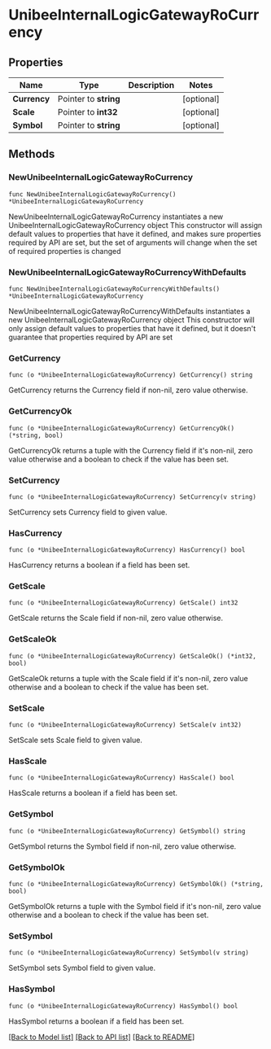 # UnibeeInternalLogicGatewayRoCurrency

## Properties

Name | Type | Description | Notes
------------ | ------------- | ------------- | -------------
**Currency** | Pointer to **string** |  | [optional] 
**Scale** | Pointer to **int32** |  | [optional] 
**Symbol** | Pointer to **string** |  | [optional] 

## Methods

### NewUnibeeInternalLogicGatewayRoCurrency

`func NewUnibeeInternalLogicGatewayRoCurrency() *UnibeeInternalLogicGatewayRoCurrency`

NewUnibeeInternalLogicGatewayRoCurrency instantiates a new UnibeeInternalLogicGatewayRoCurrency object
This constructor will assign default values to properties that have it defined,
and makes sure properties required by API are set, but the set of arguments
will change when the set of required properties is changed

### NewUnibeeInternalLogicGatewayRoCurrencyWithDefaults

`func NewUnibeeInternalLogicGatewayRoCurrencyWithDefaults() *UnibeeInternalLogicGatewayRoCurrency`

NewUnibeeInternalLogicGatewayRoCurrencyWithDefaults instantiates a new UnibeeInternalLogicGatewayRoCurrency object
This constructor will only assign default values to properties that have it defined,
but it doesn't guarantee that properties required by API are set

### GetCurrency

`func (o *UnibeeInternalLogicGatewayRoCurrency) GetCurrency() string`

GetCurrency returns the Currency field if non-nil, zero value otherwise.

### GetCurrencyOk

`func (o *UnibeeInternalLogicGatewayRoCurrency) GetCurrencyOk() (*string, bool)`

GetCurrencyOk returns a tuple with the Currency field if it's non-nil, zero value otherwise
and a boolean to check if the value has been set.

### SetCurrency

`func (o *UnibeeInternalLogicGatewayRoCurrency) SetCurrency(v string)`

SetCurrency sets Currency field to given value.

### HasCurrency

`func (o *UnibeeInternalLogicGatewayRoCurrency) HasCurrency() bool`

HasCurrency returns a boolean if a field has been set.

### GetScale

`func (o *UnibeeInternalLogicGatewayRoCurrency) GetScale() int32`

GetScale returns the Scale field if non-nil, zero value otherwise.

### GetScaleOk

`func (o *UnibeeInternalLogicGatewayRoCurrency) GetScaleOk() (*int32, bool)`

GetScaleOk returns a tuple with the Scale field if it's non-nil, zero value otherwise
and a boolean to check if the value has been set.

### SetScale

`func (o *UnibeeInternalLogicGatewayRoCurrency) SetScale(v int32)`

SetScale sets Scale field to given value.

### HasScale

`func (o *UnibeeInternalLogicGatewayRoCurrency) HasScale() bool`

HasScale returns a boolean if a field has been set.

### GetSymbol

`func (o *UnibeeInternalLogicGatewayRoCurrency) GetSymbol() string`

GetSymbol returns the Symbol field if non-nil, zero value otherwise.

### GetSymbolOk

`func (o *UnibeeInternalLogicGatewayRoCurrency) GetSymbolOk() (*string, bool)`

GetSymbolOk returns a tuple with the Symbol field if it's non-nil, zero value otherwise
and a boolean to check if the value has been set.

### SetSymbol

`func (o *UnibeeInternalLogicGatewayRoCurrency) SetSymbol(v string)`

SetSymbol sets Symbol field to given value.

### HasSymbol

`func (o *UnibeeInternalLogicGatewayRoCurrency) HasSymbol() bool`

HasSymbol returns a boolean if a field has been set.


[[Back to Model list]](../README.md#documentation-for-models) [[Back to API list]](../README.md#documentation-for-api-endpoints) [[Back to README]](../README.md)


